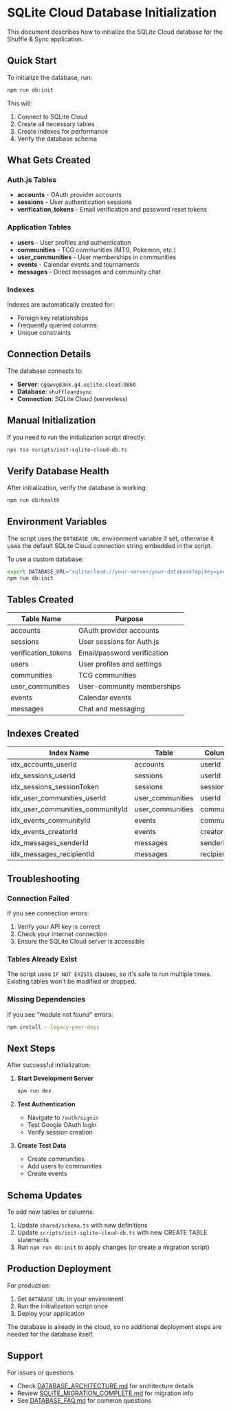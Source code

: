 # SQLite Cloud Database Initialization

This document describes how to initialize the SQLite Cloud database for the Shuffle & Sync application.

## Quick Start

To initialize the database, run:

```bash
npm run db:init
```

This will:
1. Connect to SQLite Cloud
2. Create all necessary tables
3. Create indexes for performance
4. Verify the database schema

## What Gets Created

### Auth.js Tables

- **accounts** - OAuth provider accounts
- **sessions** - User authentication sessions
- **verification_tokens** - Email verification and password reset tokens

### Application Tables

- **users** - User profiles and authentication
- **communities** - TCG communities (MTG, Pokemon, etc.)
- **user_communities** - User memberships in communities
- **events** - Calendar events and tournaments
- **messages** - Direct messages and community chat

### Indexes

Indexes are automatically created for:
- Foreign key relationships
- Frequently queried columns
- Unique constraints

## Connection Details

The database connects to:
- **Server**: `cgqwvg83nk.g4.sqlite.cloud:8860`
- **Database**: `shuffleandsync`
- **Connection**: SQLite Cloud (serverless)

## Manual Initialization

If you need to run the initialization script directly:

```bash
npx tsx scripts/init-sqlite-cloud-db.ts
```

## Verify Database Health

After initialization, verify the database is working:

```bash
npm run db:health
```

## Environment Variables

The script uses the `DATABASE_URL` environment variable if set, otherwise it uses the default SQLite Cloud connection string embedded in the script.

To use a custom database:

```bash
export DATABASE_URL="sqlitecloud://your-server/your-database?apikey=your-key"
npm run db:init
```

## Tables Created

| Table Name | Purpose |
|------------|---------|
| accounts | OAuth provider accounts |
| sessions | User sessions for Auth.js |
| verification_tokens | Email/password verification |
| users | User profiles and settings |
| communities | TCG communities |
| user_communities | User-community memberships |
| events | Calendar events |
| messages | Chat and messaging |

## Indexes Created

| Index Name | Table | Column(s) |
|------------|-------|-----------|
| idx_accounts_userId | accounts | userId |
| idx_sessions_userId | sessions | userId |
| idx_sessions_sessionToken | sessions | sessionToken |
| idx_user_communities_userId | user_communities | userId |
| idx_user_communities_communityId | user_communities | communityId |
| idx_events_communityId | events | communityId |
| idx_events_creatorId | events | creatorId |
| idx_messages_senderId | messages | senderId |
| idx_messages_recipientId | messages | recipientId |

## Troubleshooting

### Connection Failed

If you see connection errors:
1. Verify your API key is correct
2. Check your internet connection
3. Ensure the SQLite Cloud server is accessible

### Tables Already Exist

The script uses `IF NOT EXISTS` clauses, so it's safe to run multiple times. Existing tables won't be modified or dropped.

### Missing Dependencies

If you see "module not found" errors:

```bash
npm install --legacy-peer-deps
```

## Next Steps

After successful initialization:

1. **Start Development Server**
   ```bash
   npm run dev
   ```

2. **Test Authentication**
   - Navigate to `/auth/signin`
   - Test Google OAuth login
   - Verify session creation

3. **Create Test Data**
   - Create communities
   - Add users to communities
   - Create events

## Schema Updates

To add new tables or columns:

1. Update `shared/schema.ts` with new definitions
2. Update `scripts/init-sqlite-cloud-db.ts` with new CREATE TABLE statements
3. Run `npm run db:init` to apply changes (or create a migration script)

## Production Deployment

For production:
1. Set `DATABASE_URL` in your environment
2. Run the initialization script once
3. Deploy your application

The database is already in the cloud, so no additional deployment steps are needed for the database itself.

## Support

For issues or questions:
- Check [DATABASE_ARCHITECTURE.md](../architecture/DATABASE_ARCHITECTURE.md) for architecture details
- Review [SQLITE_MIGRATION_COMPLETE.md](SQLITE_MIGRATION_COMPLETE.md) for migration info
- See [DATABASE_FAQ.md](DATABASE_FAQ.md) for common questions
